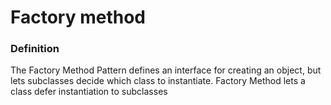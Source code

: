# Factory method

### Definition

The Factory Method Pattern defines an interface for creating an object,
but lets subclasses decide which class to instantiate.
Factory Method lets a class defer instantiation to subclasses